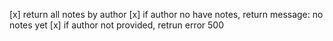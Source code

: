 [x] return all notes by author
[x] if author no have notes, return message: no notes yet
[x] if author not provided, retrun error 500